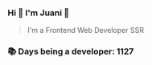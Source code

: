 ### Hi 👋 I&#39;m Juani 🦁

> I&#39;m a Frontend Web Developer SSR

### 📚 Days being a developer: 1127
